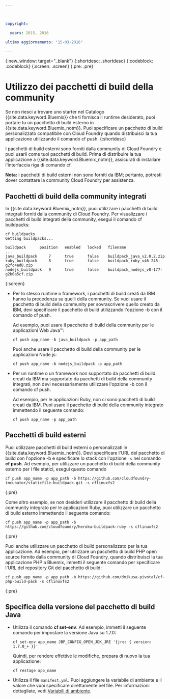 ```yaml
---

 

copyright:

  years: 2015, 2016

ultimo aggiornamento: "15-03-2016" 

---
```


{:new_window: target="_blank"}
{:shortdesc: .shortdesc}
{:codeblock: .codeblock}
{:screen: .screen}
{:pre: .pre}

# Utilizzo dei pacchetti di build della community

Se non riesci a trovare uno starter nel Catalogo {{site.data.keyword.Bluemix}} che ti fornisca il runtime desiderato, puoi portare tu un pacchetto di build esterno in {{site.data.keyword.Bluemix_notm}}. Puoi specificare un pacchetto di build personalizzato compatibile con Cloud Foundry quando distribuisci la tua applicazione utilizzando il comando cf push.
{:shortdesc}

I pacchetti di build esterni sono forniti dalla community di Cloud Foundry
e puoi usarli come tuoi pacchetti di build. Prima di
distribuire la tua applicazione a {{site.data.keyword.Bluemix_notm}},
assicurati di installare l'interfaccia riga di comando cf.

**Nota:** i pacchetti di build esterni non sono forniti da IBM; pertanto, potresti dover contattare la community Cloud Foundry per assistenza.

## Pacchetti di build della community integrati

In {{site.data.keyword.Bluemix_notm}},
puoi utilizzare i pacchetti di build integrati forniti dalla community di
Cloud Foundry. Per visualizzare i pacchetti di build integrati della community, esegui il comando cf buildpacks:

```
cf buildpacks
Getting buildpacks...

buildpack      position   enabled   locked   filename
...
java_buildpack     7      true      false    buildpack_java_v2.0.2.zip
ruby_buildpack     8      true      false    buildpack_ruby_v46-245-g2fc4ad8.zip
nodejs_buildpack   9      true      false    buildpack_nodejs_v8-177-g2b0a5cf.zip
```
{:screen}

<ul>

<li>
Per lo stesso runtime o framework, i pacchetti di build creati da IBM hanno la precedenza su quelli della community. Se vuoi usare il pacchetto di build della community per sovrascrivere quello creato da IBM, devi specificare il pacchetto di build utilizzando l'opzione -b con il comando cf push.
<p>Ad esempio, puoi usare il pacchetto di build della community per le applicazioni Web Java™:</p>
<pre class="pre"><code>cf push app_name -b java_buildpack -p app_path</code></pre>
<p>Puoi anche usare il pacchetto di build della community per le applicazioni Node.js:</p>
<pre class="pre"><code>cf push app_name -b nodejs_buildpack -p app_path</code></pre>
</li>

<li>
<p>Per un runtime o un framework non supportato da pacchetti di build creati da IBM ma supportato da pacchetti di build della community integrati, non devi necessariamente utilizzare l'opzione -b con il comando cf push.</p><p>Ad esempio, per le applicazioni Ruby, non ci sono pacchetti di build creati da IBM. Puoi usare il pacchetto di build della community integrato immettendo il
seguente comando:</p>
<pre class="pre"><code>cf push app_name -p app_path</code></pre>
</li>
</ul>

## Pacchetti di build esterni

Puoi utilizzare pacchetti di build esterni o personalizzati in {{site.data.keyword.Bluemix_notm}}. Devi specificare l'URL del pacchetto di build con l'opzione -b e specificare lo stack con l'opzione `-s` nel comando **cf push**. Ad esempio, per utilizzare un pacchetto di build della community esterno per i file statici, esegui questo comando

```
cf push app_name -p app_path -b https://github.com/cloudfoundry-incubator/staticfile-buildpack.git -s cflinuxfs2
```
{:pre}

Come altro
esempio, se non desideri utilizzare il pacchetto di build della community integrato
per le applicazioni Ruby, puoi utilizzare un pacchetto di build esterno immettendo il seguente
comando:

```
cf push app_name -p app_path -b https://github.com/cloudfoundry/heroku-buildpack-ruby -s cflinuxfs2
```
{:pre}

Puoi anche utilizzare un pacchetto di build personalizzato per la tua applicazione. Ad esempio, per utilizzare un pacchetto di build PHP open source fornito dalla community di Cloud Foundry, quando distribuisci la tua applicazione PHP a Bluemix, immetti il seguente comando per specificare l'URL del repository Git del pacchetto di build:

```
cf push app_name -p app_path -b https://github.com/dmikusa-pivotal/cf-php-build-pack -s cflinuxfs2
```
{:pre}

## Specifica della versione del pacchetto di build Java

<ul>
<li>
Utilizza il comando <strong>cf set-env</strong>. Ad esempio, immetti il seguente comando per impostare la versione Java su 1.7.0:
<pre class="pre"><code>cf set-env app_name JBP_CONFIG_OPEN_JDK_JRE &apos;{jre: { version: 1.7.0_+ }}&apos;</code></pre>
<p>Quindi, per rendere effettive
le modifiche, prepara di nuovo la tua applicazione:</p>
<pre class="pre"><code>cf restage app_name</code></pre>
</li>
<li>
Utilizza il file <code>manifest.yml</code>. Puoi aggiungere la
variabile di ambiente e il valore che vuoi specificare direttamente
nel file. Per informazioni dettagliate, vedi <a href="https://docs.cloudfoundry.org/devguide/deploy-apps/manifest.html#env-block">Variabili di ambiente</a>.</li></ul>
  

